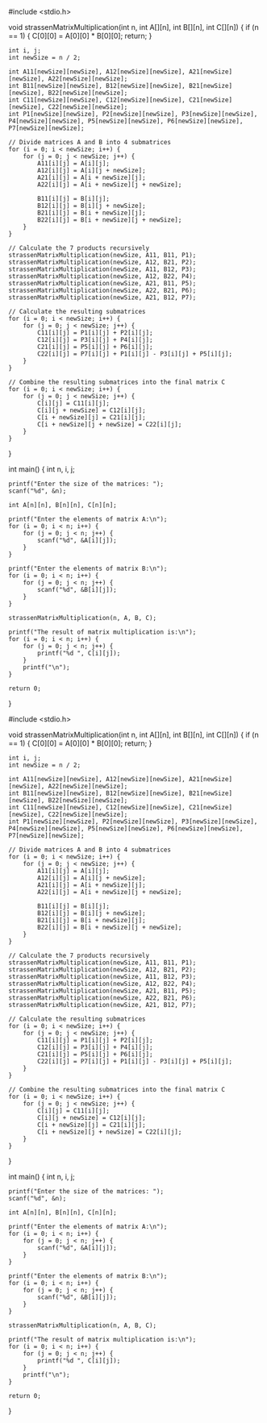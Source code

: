 #include <stdio.h>

void strassenMatrixMultiplication(int n, int A[][n], int B[][n], int C[][n]) {
    if (n == 1) {
        C[0][0] = A[0][0] * B[0][0];
        return;
    }

    int i, j;
    int newSize = n / 2;

    int A11[newSize][newSize], A12[newSize][newSize], A21[newSize][newSize], A22[newSize][newSize];
    int B11[newSize][newSize], B12[newSize][newSize], B21[newSize][newSize], B22[newSize][newSize];
    int C11[newSize][newSize], C12[newSize][newSize], C21[newSize][newSize], C22[newSize][newSize];
    int P1[newSize][newSize], P2[newSize][newSize], P3[newSize][newSize], P4[newSize][newSize], P5[newSize][newSize], P6[newSize][newSize], P7[newSize][newSize];

    // Divide matrices A and B into 4 submatrices
    for (i = 0; i < newSize; i++) {
        for (j = 0; j < newSize; j++) {
            A11[i][j] = A[i][j];
            A12[i][j] = A[i][j + newSize];
            A21[i][j] = A[i + newSize][j];
            A22[i][j] = A[i + newSize][j + newSize];

            B11[i][j] = B[i][j];
            B12[i][j] = B[i][j + newSize];
            B21[i][j] = B[i + newSize][j];
            B22[i][j] = B[i + newSize][j + newSize];
        }
    }

    // Calculate the 7 products recursively
    strassenMatrixMultiplication(newSize, A11, B11, P1);
    strassenMatrixMultiplication(newSize, A12, B21, P2);
    strassenMatrixMultiplication(newSize, A11, B12, P3);
    strassenMatrixMultiplication(newSize, A12, B22, P4);
    strassenMatrixMultiplication(newSize, A21, B11, P5);
    strassenMatrixMultiplication(newSize, A22, B21, P6);
    strassenMatrixMultiplication(newSize, A21, B12, P7);

    // Calculate the resulting submatrices
    for (i = 0; i < newSize; i++) {
        for (j = 0; j < newSize; j++) {
            C11[i][j] = P1[i][j] + P2[i][j];
            C12[i][j] = P3[i][j] + P4[i][j];
            C21[i][j] = P5[i][j] + P6[i][j];
            C22[i][j] = P7[i][j] + P1[i][j] - P3[i][j] + P5[i][j];
        }
    }

    // Combine the resulting submatrices into the final matrix C
    for (i = 0; i < newSize; i++) {
        for (j = 0; j < newSize; j++) {
            C[i][j] = C11[i][j];
            C[i][j + newSize] = C12[i][j];
            C[i + newSize][j] = C21[i][j];
            C[i + newSize][j + newSize] = C22[i][j];
        }
    }
}

int main() {
    int n, i, j;

    printf("Enter the size of the matrices: ");
    scanf("%d", &n);

    int A[n][n], B[n][n], C[n][n];

    printf("Enter the elements of matrix A:\n");
    for (i = 0; i < n; i++) {
        for (j = 0; j < n; j++) {
            scanf("%d", &A[i][j]);
        }
    }

    printf("Enter the elements of matrix B:\n");
    for (i = 0; i < n; i++) {
        for (j = 0; j < n; j++) {
            scanf("%d", &B[i][j]);
        }
    }

    strassenMatrixMultiplication(n, A, B, C);

    printf("The result of matrix multiplication is:\n");
    for (i = 0; i < n; i++) {
        for (j = 0; j < n; j++) {
            printf("%d ", C[i][j]);
        }
        printf("\n");
    }

    return 0;
}

#include <stdio.h>

void strassenMatrixMultiplication(int n, int A[][n], int B[][n], int C[][n]) {
    if (n == 1) {
        C[0][0] = A[0][0] * B[0][0];
        return;
    }

    int i, j;
    int newSize = n / 2;

    int A11[newSize][newSize], A12[newSize][newSize], A21[newSize][newSize], A22[newSize][newSize];
    int B11[newSize][newSize], B12[newSize][newSize], B21[newSize][newSize], B22[newSize][newSize];
    int C11[newSize][newSize], C12[newSize][newSize], C21[newSize][newSize], C22[newSize][newSize];
    int P1[newSize][newSize], P2[newSize][newSize], P3[newSize][newSize], P4[newSize][newSize], P5[newSize][newSize], P6[newSize][newSize], P7[newSize][newSize];

    // Divide matrices A and B into 4 submatrices
    for (i = 0; i < newSize; i++) {
        for (j = 0; j < newSize; j++) {
            A11[i][j] = A[i][j];
            A12[i][j] = A[i][j + newSize];
            A21[i][j] = A[i + newSize][j];
            A22[i][j] = A[i + newSize][j + newSize];

            B11[i][j] = B[i][j];
            B12[i][j] = B[i][j + newSize];
            B21[i][j] = B[i + newSize][j];
            B22[i][j] = B[i + newSize][j + newSize];
        }
    }

    // Calculate the 7 products recursively
    strassenMatrixMultiplication(newSize, A11, B11, P1);
    strassenMatrixMultiplication(newSize, A12, B21, P2);
    strassenMatrixMultiplication(newSize, A11, B12, P3);
    strassenMatrixMultiplication(newSize, A12, B22, P4);
    strassenMatrixMultiplication(newSize, A21, B11, P5);
    strassenMatrixMultiplication(newSize, A22, B21, P6);
    strassenMatrixMultiplication(newSize, A21, B12, P7);

    // Calculate the resulting submatrices
    for (i = 0; i < newSize; i++) {
        for (j = 0; j < newSize; j++) {
            C11[i][j] = P1[i][j] + P2[i][j];
            C12[i][j] = P3[i][j] + P4[i][j];
            C21[i][j] = P5[i][j] + P6[i][j];
            C22[i][j] = P7[i][j] + P1[i][j] - P3[i][j] + P5[i][j];
        }
    }

    // Combine the resulting submatrices into the final matrix C
    for (i = 0; i < newSize; i++) {
        for (j = 0; j < newSize; j++) {
            C[i][j] = C11[i][j];
            C[i][j + newSize] = C12[i][j];
            C[i + newSize][j] = C21[i][j];
            C[i + newSize][j + newSize] = C22[i][j];
        }
    }
}

int main() {
    int n, i, j;

    printf("Enter the size of the matrices: ");
    scanf("%d", &n);

    int A[n][n], B[n][n], C[n][n];

    printf("Enter the elements of matrix A:\n");
    for (i = 0; i < n; i++) {
        for (j = 0; j < n; j++) {
            scanf("%d", &A[i][j]);
        }
    }

    printf("Enter the elements of matrix B:\n");
    for (i = 0; i < n; i++) {
        for (j = 0; j < n; j++) {
            scanf("%d", &B[i][j]);
        }
    }

    strassenMatrixMultiplication(n, A, B, C);

    printf("The result of matrix multiplication is:\n");
    for (i = 0; i < n; i++) {
        for (j = 0; j < n; j++) {
            printf("%d ", C[i][j]);
        }
        printf("\n");
    }

    return 0;
}

